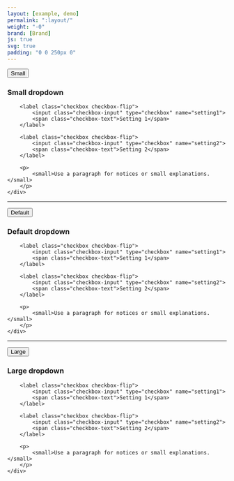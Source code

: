 ```yaml
---
layout: [example, demo]
permalink: ":layout/"
weight: "-0"
brand: [Brand]
js: true
svg: true
padding: "0 0 250px 0"
---
```


<div class="btn-dropdown js-dropdown" aria-haspopup="true">
	<button type="button" class="btn btn-hero js-button-dropdown" aria-label="Small dropdown. Hit enter to open dropdown">
		<span class="btn-dropdown-caret">Small</span>
	</button>
	<div class="dropdown-menu js-button-dropdownbody dropdown-menu-sm" role="menu" aria-label="Hit the Esc key to close dropdown" tabindex="-1">
		<h3 class="dropdown-menu-headline">Small dropdown</h3>

		<label class="checkbox checkbox-flip">
			<input class="checkbox-input" type="checkbox" name="setting1">
			<span class="checkbox-text">Setting 1</span>
		</label>

		<label class="checkbox checkbox-flip">
			<input class="checkbox-input" type="checkbox" name="setting2">
			<span class="checkbox-text">Setting 2</span>
		</label>

		<p>
			<small>Use a paragraph for notices or small explanations.</small>
		</p>
	</div>
</div>

<hr>

<div class="btn-dropdown js-dropdown" aria-haspopup="true">
	<button type="button" class="btn btn-hero js-button-dropdown" aria-label="Default dropdown. Hit enter to open dropdown">
		<span class="btn-dropdown-caret">Default</span>
	</button>
	<div class="dropdown-menu js-button-dropdownbody" role="menu" aria-label="Hit the Esc key to close dropdown" tabindex="-1">
		<h3 class="dropdown-menu-headline">Default dropdown</h3>

		<label class="checkbox checkbox-flip">
			<input class="checkbox-input" type="checkbox" name="setting1">
			<span class="checkbox-text">Setting 1</span>
		</label>

		<label class="checkbox checkbox-flip">
			<input class="checkbox-input" type="checkbox" name="setting2">
			<span class="checkbox-text">Setting 2</span>
		</label>

		<p>
			<small>Use a paragraph for notices or small explanations.</small>
		</p>
	</div>
</div>

<hr>

<div class="btn-dropdown js-dropdown" aria-haspopup="true">
	<button type="button" class="btn btn-hero js-button-dropdown" aria-label="Large dropdown. Hit enter to open dropdown">
		<span class="btn-dropdown-caret">Large</span>
	</button>
	<div class="dropdown-menu js-button-dropdownbody dropdown-menu-lg" role="menu" aria-label="Hit the Esc key to close dropdown" tabindex="-1">
		<h3 class="dropdown-menu-headline">Large dropdown</h3>

		<label class="checkbox checkbox-flip">
			<input class="checkbox-input" type="checkbox" name="setting1">
			<span class="checkbox-text">Setting 1</span>
		</label>

		<label class="checkbox checkbox-flip">
			<input class="checkbox-input" type="checkbox" name="setting2">
			<span class="checkbox-text">Setting 2</span>
		</label>

		<p>
			<small>Use a paragraph for notices or small explanations.</small>
		</p>
	</div>
</div>